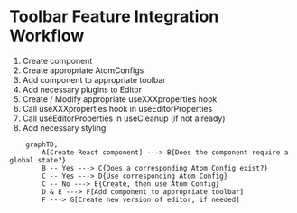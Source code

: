 # Toolbar Feature Integration Workflow

1. Create component
2. Create appropriate AtomConfigs
3. Add component to appropriate toolbar
4. Add necessary plugins to Editor
5. Create / Modify appropriate useXXXproperties hook
6. Call useXXXproperties hook in useEditorProperties
7. Call useEditorProperties in useCleanup (if not already)
8. Add necessary styling

```mermaid
    graphTD;
        A[Create React component] ---> B{Does the component require a global state?}
        B -- Yes ---> C{Does a corresponding Atom Config exist?}
        C -- Yes ---> D{Use corresponding Atom Config}
        C -- No ---> E{Create, then use Atom Config}
        D & E ---> F[Add component to appropriate toolbar]
        F ---> G[Create new version of editor, if needed]

```
